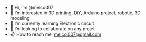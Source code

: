 - 👋 Hi, I’m @melco007
- 👀 I’m interested in 3D printing, DiY, Arduino project, robotic, 3D modeling
- 🌱 I’m currently learning Electronic circuit
- 💞️ I’m looking to collaborate on any projet 
- 📫 How to reach me, melco.007@gmail.com

<!---
melco007/melco007 is a ✨ special ✨ repository because its `README.md` (this file) appears on your GitHub profile.
You can click the Preview link to take a look at your changes.
--->
